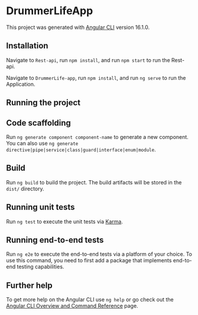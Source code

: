 # DrummerLifeApp

This project was generated with [Angular CLI](https://github.com/angular/angular-cli) version 16.1.0.

## Installation

Navigate to `Rest-api`, run `npm install`, and run `npm start` to run the Rest-api.

Navigate to `DrummerLife-app`, run `npm install`, and run `ng serve` to run the Application.

## Running the project


## Code scaffolding

Run `ng generate component component-name` to generate a new component. You can also use `ng generate directive|pipe|service|class|guard|interface|enum|module`.

## Build

Run `ng build` to build the project. The build artifacts will be stored in the `dist/` directory.

## Running unit tests

Run `ng test` to execute the unit tests via [Karma](https://karma-runner.github.io).

## Running end-to-end tests

Run `ng e2e` to execute the end-to-end tests via a platform of your choice. To use this command, you need to first add a package that implements end-to-end testing capabilities.

## Further help

To get more help on the Angular CLI use `ng help` or go check out the [Angular CLI Overview and Command Reference](https://angular.io/cli) page.
